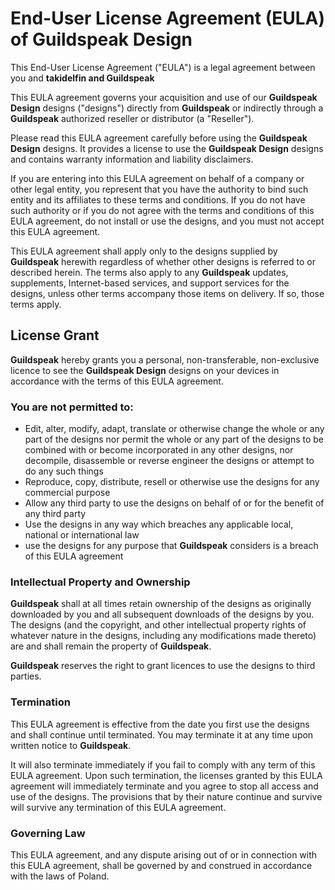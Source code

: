 # End-User License Agreement (EULA) of **Guildspeak Design**

This End-User License Agreement ("EULA") is a legal agreement between you and **takidelfin and Guildspeak**

This EULA agreement governs your acquisition and use of our **Guildspeak Design** designs ("designs") directly from **Guildspeak** or indirectly through a **Guildspeak** authorized reseller or distributor (a "Reseller").

Please read this EULA agreement carefully before using the **Guildspeak Design** designs. It provides a license to use the **Guildspeak Design** designs and contains warranty information and liability disclaimers.

If you are entering into this EULA agreement on behalf of a company or other legal entity, you represent that you have the authority to bind such entity and its affiliates to these terms and conditions. If you do not have such authority or if you do not agree with the terms and conditions of this EULA agreement, do not install or use the designs, and you must not accept this EULA agreement.

This EULA agreement shall apply only to the designs supplied by **Guildspeak** herewith regardless of whether other designs is referred to or described herein. The terms also apply to any **Guildspeak** updates, supplements, Internet-based services, and support services for the designs, unless other terms accompany those items on delivery. If so, those terms apply.

## License Grant

**Guildspeak** hereby grants you a personal, non-transferable, non-exclusive licence to see the **Guildspeak Design** designs on your devices in accordance with the terms of this EULA agreement.

### You are not permitted to:
- Edit, alter, modify, adapt, translate or otherwise change the whole or any part of the designs nor permit the whole or any part of the designs to be combined with or become incorporated in any other designs, nor decompile, disassemble or reverse engineer the designs or attempt to do any such things
- Reproduce, copy, distribute, resell or otherwise use the designs for any commercial purpose
- Allow any third party to use the designs on behalf of or for the benefit of any third party
- Use the designs in any way which breaches any applicable local, national or international law
- use the designs for any purpose that **Guildspeak** considers is a breach of this EULA agreement

### Intellectual Property and Ownership

**Guildspeak** shall at all times retain ownership of the designs as originally downloaded by you and all subsequent downloads of the designs by you. The designs (and the copyright, and other intellectual property rights of whatever nature in the designs, including any modifications made thereto) are and shall remain the property of **Guildspeak**.

**Guildspeak** reserves the right to grant licences to use the designs to third parties.

### Termination

This EULA agreement is effective from the date you first use the designs and shall continue until terminated. You may terminate it at any time upon written notice to **Guildspeak**.

It will also terminate immediately if you fail to comply with any term of this EULA agreement. Upon such termination, the licenses granted by this EULA agreement will immediately terminate and you agree to stop all access and use of the designs. The provisions that by their nature continue and survive will survive any termination of this EULA agreement.

### Governing Law

This EULA agreement, and any dispute arising out of or in connection with this EULA agreement, shall be governed by and construed in accordance with the laws of Poland.
